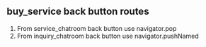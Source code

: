 ## buy_service back button routes
1. From service_chatroom back button use navigator.pop
2. From inquiry_chatroom back button use navigator.pushNamed
